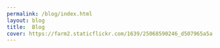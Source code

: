 ```yaml
---
permalink: /blog/index.html
layout: blog
title:  Blog
cover: https://farm2.staticflickr.com/1639/25068590246_d507965a5a
---
```

